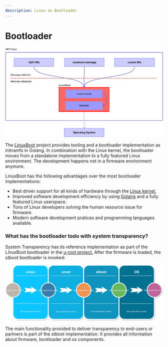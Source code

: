 ```yaml
---
description: Linux as Bootloader
---
```


# Bootloader

![Linux kernel as bootloader/UEFI BDS replacement](../../.gitbook/assets/linuxboot_info.png)

The [LinuxBoot](https://www.linuxboot.org) project provides tooling and a bootloader implementation as initramfs in Golang. In combination with the Linux kernel, the bootloader moves from a standalone implementation to a fully featured Linux environment. The development happens not in a firmware environment anymore.

LinuxBoot has the following advantages over the most bootloader implementations:

* Best driver support for all kinds of hardware through the [Linux kernel.](https://kernel.org)
* Improved software development efficiency by using [Golang](https://www.golang.org) and a fully featured Linux userspace.
* Tons of Linux developers solving the human resource issue for firmware.
* Modern software development pratices and programming languages available.

### What has the bootloader todo with system transparency?

System Transparency has its reference implementation as part of the LinuxBoot bootloader in the [u-root project.](https://github.com/u-root/u-root/tree/stboot) After the firmware is loaded, the _stboot_ bootloader is invoked:

![LinuxBoot with stboot boot flow](../../.gitbook/assets/system-transparency-bootloader%20%281%29.svg)

The main functionality provided to deliver transparency to end-users or partners is part of the _stboot_ implementation. It provides all information about firmware, bootloader and os components. 

